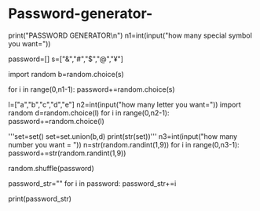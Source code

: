 # Password-generator-

print("PASSWORD GENERATOR\n")
n1=int(input("how many special symbol you want="))

password=[]
s=["&","#","$","@","¥"]

import  random
b=random.choice(s)

for i in range(0,n1-1):
    password+=random.choice(s)
    

l=["a","b","c","d","e"]
n2=int(input("how many letter you want="))
import random
d=random.choice(l)
for i in range(0,n2-1):
    password+=random.choice(l)
    

'''set=set()
set=set.union(b,d)
print(str(set))'''
n3=int(input("how many number you want = "))
n=str(random.randint(1,9))
for i in range(0,n3-1):
       password+=str(random.randint(1,9))
       

random.shuffle(password)

password_str=""
for i in password:
    password_str+=i

print(password_str)    
